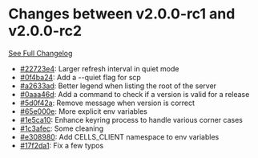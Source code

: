 # Changes between v2.0.0-rc1 and v2.0.0-rc2

[See Full Changelog](https://github.com/pydio/cells-client/compare/v2.0.0-rc1...v2.0.0-rc2)

- [#22723e4](https://github.com/pydio/cells-client/commit/22723e49d108d4517d236e58b1a5799daf80db6a): Larger refresh interval in quiet mode
- [#0f4ba24](https://github.com/pydio/cells-client/commit/0f4ba246ac7da9e496ab348632ed638757c4f674): Add a --quiet flag for scp
- [#a2633ad](https://github.com/pydio/cells-client/commit/a2633ad1d660cdef2f9a6963444a4506a30f1b33): Better legend when listing the root of the server
- [#0aaa46d](https://github.com/pydio/cells-client/commit/0aaa46ddae182cfdcf328308cffc2da54ccd3f30): Add a command to check if a version is valid for a release
- [#5d0f42a](https://github.com/pydio/cells-client/commit/5d0f42a74c2a1ad102adf550f612a15ff89f0a81): Remove message when version is correct
- [#65e000e](https://github.com/pydio/cells-client/commit/65e000e3540dd4eb612c7f5e7728b4ce65ad12ae): More explicit env variables
- [#1e5ca10](https://github.com/pydio/cells-client/commit/1e5ca102c859594bdbe3e92b4f116e7d15e09886): Enhance keyring process to handle various corner cases
- [#1c3afec](https://github.com/pydio/cells-client/commit/1c3afec36707ae682b4e635ae05a9fa928f5c577): Some cleaning
- [#e308980](https://github.com/pydio/cells-client/commit/e308980679b5ab8ee1b6e5587e3f7d4826bacfc3): Add CELLS_CLIENT namespace to env variables
- [#17f2da1](https://github.com/pydio/cells-client/commit/17f2da109f0d705948cd520d945e96bb26429c76): Fix a few typos
